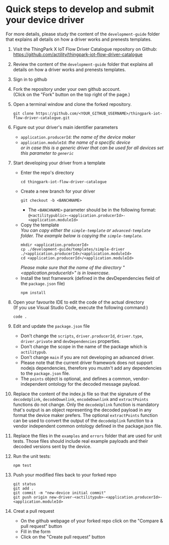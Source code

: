 # Quick steps to develop and submit your device driver

For more details, please study the content of the `development-guide` folder that explains all details on how a driver works and prenests templates.

1. Visit the ThingPark X IoT Flow Driver Catalogue repository on Github:  
   https://github.com/actility/thingpark-iot-flow-driver-catalogue

2. Review the content of the `development-guide` folder that explains all details on how a driver
   works and prenests templates.

3. Sign in to github

4. Fork the repository under your own github account.  
   (Click on the "Fork" button on the top right of the page.)

5. Open a terminal window and clone the forked repository.
    ```
    git clone https://github.com/<YOUR_GITHUB_USERNAME>/thingpark-iot-flow-driver-catalogue.git
    ```
6. Figure out your driver's main identifier parameters
   -  `application.producerId`: *the name of the device maker*
   -  `application.moduleId`: *the name of a specific device*    
      *or in case this is a generic driver that can be used for all devices set this parameter to `generic`*

7. Start developing your driver from a template
    - Enter the repo's directory
      ```
      cd thingpark-iot-flow-driver-catalogue
      ```
    - Create a new branch for your driver  
        ```
        git checkout -b <BANCHNAME>
        ```
        - The `<BANCHNAME>` parameter should be in the following format: `@<actilitypublic>-<application.producerId>-<application.moduleId>`
    - Copy the template    
      *You can copy either the `simple-template` or `advanced-template` folder. The example below is copying the `simple-template`.*
      ```
      mkdir <application.producerId>
      cp ./development-guide/templates/simple-driver ./<application.producerId>/<application.moduleId>
      cd <application.producerId>/<application.moduleId>
      ```
      *Please make sure that the name of the directory "<application.producerId>" is in lowercase.*
    - Install the test framework (defined in the devDependencies field of the `package.json` file)
      ```
      npm install
      ```

8. Open your favourite IDE to edit the code of the actual directory  
   (If you use Visual Studio Code, execute the following command:)
    ```
    code .
    ```

9. Edit and update the `package.json` file
    - Don't change the `scripts`, `driver.producerId`, `driver.type`, `driver.private`
      and `devDependencies` properties.
    - Don't change the scope in the name of the package which is `actilitypub`.
    - Don't change `main` if you are not developing an advanced driver.
    - Please note that the current driver framework does not support nodejs dependencies, 
      therefore you mustn't add any dependencies to the `package.json` file.
    - The `points` object is optional, and defines a common, vendor-independent ontology 
      for the decoded message payload.

10.  Replace the content of the index.js file so that the signature of the 
`decodeUplink`, `decodeDownlink`, `encodeDownlink` and `extractPoints` functions do not change.
Only the `decodeUplink` function is mandatory that's output is an object representing 
the decoded payload in any format the device maker prefers.
The optional `extractPoints` function can be used to convert the output of the `decodeUplink`
function to a vendor independent common ontology defined in the package.json file.

11. Replace the files in the `examples` and `errors` folder that are used for unit tests.
Those files should include real example payloads and their decoded versions sent by
the device.

12. Run the unit tests:
    ```
    npm test
    ```

13. Push your modified files back to your forked repo
    ```
    git status
    git add .
    git commit -m "new-device initial commit"
    git push origin new-driver-<actilitypub>-<application.producerId>-<application.moduleId>
    ```

14. Creat a pull request
    - On the github webpage of your forked repo click on the "Compare & pull request" button
    - Fill in the form
    - Click on the "Create pull request" button
